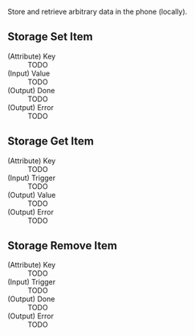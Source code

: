 Store and retrieve arbitrary data in the phone (locally).

## Storage Set Item

<dl>
  <dt>(Attribute) Key</dt>
  <dd>TODO</dd>

  <dt>(Input) Value</dt>
  <dd>TODO</dd>

  <dt>(Output) Done</dt>
  <dd>TODO</dd>

  <dt>(Output) Error</dt>
  <dd>TODO</dd>
</dl>

## Storage Get Item

<dl>
  <dt>(Attribute) Key</dt>
  <dd>TODO</dd>

  <dt>(Input) Trigger</dt>
  <dd>TODO</dd>

  <dt>(Output) Value</dt>
  <dd>TODO</dd>

  <dt>(Output) Error</dt>
  <dd>TODO</dd>
</dl>

## Storage Remove Item

<dl>
  <dt>(Attribute) Key</dt>
  <dd>TODO</dd>

  <dt>(Input) Trigger</dt>
  <dd>TODO</dd>

  <dt>(Output) Done</dt>
  <dd>TODO</dd>

  <dt>(Output) Error</dt>
  <dd>TODO</dd>
</dl>

